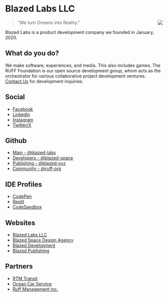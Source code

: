 # Blazed Labs LLC

<a href="https://blazedlabs.com/"><img align="right" src="https://blazed.sirv.com/logo/Beaker-Cobalt.png?w=120&h=120"></a>

> "We turn Dreams into Reality."

Blazed Labs is a product development company we founded in January, 2020.

## What do you do?
We make software, experiences, and media. This also includes games. The RUFF Foundation is our open source development group, whom acts as the orchestrator for various collaborative project development ventures. [Contact Us](https://blazedlabs.com/contact) for development inquiries.

## Social
- [Facebook](https://facebook.com/blazedlabs)
- [Linkedin](https://www.linkedin.com/company/blazed-labs/)
- [Instagram](https://instagram.com/blazed_labs)
- [Twitter/X](https://twitter.com/BlazedLabs)

## Github
- [Main - @blazed-labs](https://github.com/blazed-labs)
- [Developers - @blazed-space](https://github.com/blazed-space)
- [Publishing - @blazed-xyz](https://github.com/blazed-xyz)
- [Community - @ruff-org](https://github.com/ruff-org)

## IDE Profiles
- [CodePen](https://codepen.io/blazed-labs)
- [Replit](https://replit.com/@blazedlabs)
- [CodeSandbox](https://codesandbox.io/u/blazed_labs)
  
## Websites
- [Blazed Labs LLC](https://blazedlabs.com/)
- [Blazed Space Design Agency](https://www.blazed.space/)
- [Blazed Development](https://blazed.dev/)
- [Blazed Publishing](https://blazed.xyz/)

## Partners
- [RTM Transit](https://rtmtransit.com/)
- [Ocean Car Service](https://oceancarservice.com/)
- [Ruff Management inc.](https://ruff-manage.com/)
